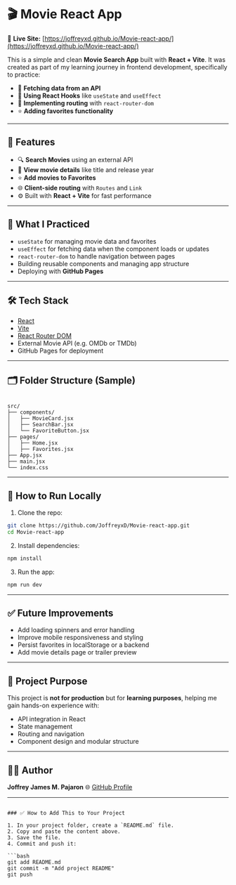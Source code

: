 # 🎬 Movie React App

🔗 **Live Site:** [https://joffreyxd.github.io/Movie-react-app/](https://joffreyxd.github.io/Movie-react-app/)

This is a simple and clean **Movie Search App** built with **React + Vite**. It was created as part of my learning journey in frontend development, specifically to practice:

- 🔄 **Fetching data from an API**
- 🧠 **Using React Hooks** like `useState` and `useEffect`
- 🔗 **Implementing routing** with `react-router-dom`
- ⭐ **Adding favorites functionality**

---

## 🚀 Features

- 🔍 **Search Movies** using an external API
- 📄 **View movie details** like title and release year
- ⭐ **Add movies to Favorites**
- 🌐 **Client-side routing** with `Routes` and `Link`
- ⚙️ Built with **React + Vite** for fast performance

---

## 🧠 What I Practiced

- `useState` for managing movie data and favorites
- `useEffect` for fetching data when the component loads or updates
- `react-router-dom` to handle navigation between pages
- Building reusable components and managing app structure
- Deploying with **GitHub Pages**

---

## 🛠 Tech Stack

- [React](https://reactjs.org/)
- [Vite](https://vitejs.dev/)
- [React Router DOM](https://reactrouter.com/)
- External Movie API (e.g. OMDb or TMDb)
- GitHub Pages for deployment

---

## 🗂 Folder Structure (Sample)

```

src/
├── components/
│   ├── MovieCard.jsx
│   ├── SearchBar.jsx
│   └── FavoriteButton.jsx
├── pages/
│   ├── Home.jsx
│   ├── Favorites.jsx
├── App.jsx
├── main.jsx
└── index.css

````

---

## 🧪 How to Run Locally

1. Clone the repo:
```bash
git clone https://github.com/JoffreyxD/Movie-react-app.git
cd Movie-react-app
````

2. Install dependencies:

```bash
npm install
```

3. Run the app:

```bash
npm run dev
```

---

## ✅ Future Improvements

* Add loading spinners and error handling
* Improve mobile responsiveness and styling
* Persist favorites in localStorage or a backend
* Add movie details page or trailer preview

---

## 📌 Project Purpose

This project is **not for production** but for **learning purposes**, helping me gain hands-on experience with:

* API integration in React
* State management
* Routing and navigation
* Component design and modular structure

---

## 👨‍💻 Author

**Joffrey James M. Pajaron**
🌐 [GitHub Profile](https://github.com/JoffreyxD)

---

````

### ✅ How to Add This to Your Project

1. In your project folder, create a `README.md` file.
2. Copy and paste the content above.
3. Save the file.
4. Commit and push it:

```bash
git add README.md
git commit -m "Add project README"
git push
````

